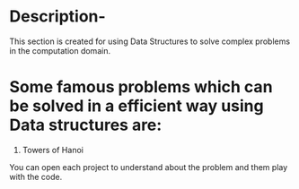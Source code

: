 # Description-

This section is created for using Data Structures to solve complex problems in the computation domain.

# Some famous problems which can be solved in a efficient way using Data structures are:

 1. Towers of Hanoi


You can open each project to understand about the problem and them play with the code.


